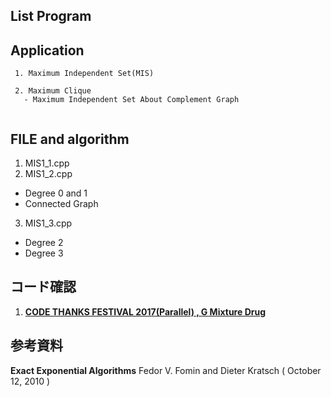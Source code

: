 ## List Program

## Application
```
 1. Maximum Independent Set(MIS)

 2. Maximum Clique
   - Maximum Independent Set About Complement Graph
  
```


## FILE and algorithm



1. MIS1\_1.cpp 
2. MIS1\_2.cpp 
- Degree 0 and 1
- Connected Graph
3. MIS1\_3.cpp 
- Degree 2 
- Degree 3


## コード確認

1. [**CODE THANKS FESTIVAL 2017(Parallel) , G Mixture Drug**]( https://atcoder.jp/contests/code-thanks-festival-2017-open/submissions?f.Task=code_thanks_festival_2017_g&f.Language=3003&f.Status=AC&f.User=obata1234 )

## 参考資料
 **Exact Exponential Algorithms**  Fedor V. Fomin and Dieter Kratsch ( October 12, 2010 )
